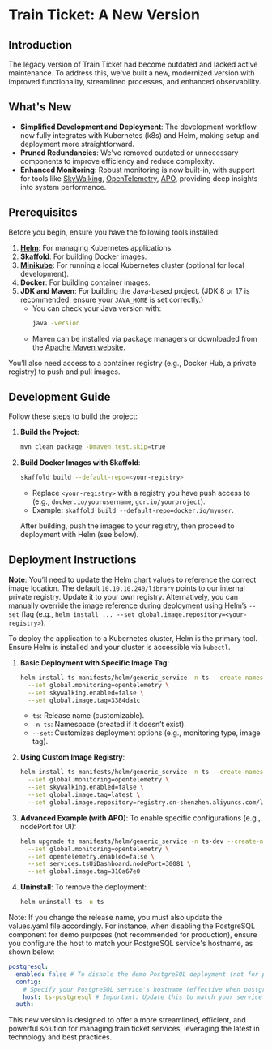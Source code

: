 # Train Ticket: A New Version

## Introduction

The legacy version of Train Ticket had become outdated and lacked active maintenance. To address this, we've built a new, modernized version with improved functionality, streamlined processes, and enhanced observability.

## What's New

- **Simplified Development and Deployment**: The development workflow now fully integrates with Kubernetes (k8s) and Helm, making setup and deployment more straightforward.
- **Pruned Redundancies**: We've removed outdated or unnecessary components to improve efficiency and reduce complexity.
- **Enhanced Monitoring**: Robust monitoring is now built-in, with support for tools like [SkyWalking](https://skywalking.apache.org/), [OpenTelemetry](https://opentelemetry.io/), [APO](https://kindlingx.com/docs/APO%20%E5%90%91%E5%AF%BC%E5%BC%8F%E5%8F%AF%E8%A7%82%E6%B5%8B%E6%80%A7%E4%B8%AD%E5%BF%83/%E5%AE%89%E8%A3%85%E6%89%8B%E5%86%8C/%E5%BF%AB%E9%80%9F%E9%83%A8%E7%BD%B2/%E5%BF%AB%E9%80%9F%E5%BC%80%E5%A7%8B), providing deep insights into system performance.

## Prerequisites

Before you begin, ensure you have the following tools installed:

1. **[Helm](https://helm.sh/docs/intro/install/)**: For managing Kubernetes applications.
2. **[Skaffold](https://skaffold.dev/docs/install/)**: For building Docker images.
3. **[Minikube](https://minikube.sigs.k8s.io/docs/start/)**: For running a local Kubernetes cluster (optional for local development).
4. **Docker**: For building container images.
5. **JDK and Maven**: For building the Java-based project. (JDK 8 or 17 is recommended; ensure your `JAVA_HOME` is set correctly.)
   - You can check your Java version with:
     ```bash
     java -version
     ```
   - Maven can be installed via package managers or downloaded from the [Apache Maven website](https://maven.apache.org/download.cgi).

You’ll also need access to a container registry (e.g., Docker Hub, a private registry) to push and pull images.


## Development Guide

Follow these steps to build the project:

1. **Build the Project**:
   ```bash
   mvn clean package -Dmaven.test.skip=true
   ```

2. **Build Docker Images with Skaffold**:
   ```bash
   skaffold build --default-repo=<your-registry>
   ```
   - Replace `<your-registry>` with a registry you have push access to (e.g., `docker.io/yourusername`, `gcr.io/yourproject`).
   - Example: `skaffold build --default-repo=docker.io/myuser`.

   After building, push the images to your registry, then proceed to deployment with Helm (see below).


## Deployment Instructions


**Note**: You’ll need to update the [Helm chart values](https://github.com/CUHK-SE-Group/train-ticket/blob/master/manifests/helm/generic_service/values.yaml#L3) to reference the correct image location. The default `10.10.10.240/library` points to our internal private registry. Update it to your own registry. Alternatively, you can manually override the image reference during deployment using Helm’s `--set` flag (e.g., `helm install ... --set global.image.repository=<your-registry>`).

To deploy the application to a Kubernetes cluster, Helm is the primary tool. Ensure Helm is installed and your cluster is accessible via `kubectl`.

1. **Basic Deployment with Specific Image Tag**:
   ```bash
   helm install ts manifests/helm/generic_service -n ts --create-namespace \
     --set global.monitoring=opentelemetry \
     --set skywalking.enabled=false \
     --set global.image.tag=3384da1c
   ```
   - `ts`: Release name (customizable).
   - `-n ts`: Namespace (created if it doesn’t exist).
   - `--set`: Customizes deployment options (e.g., monitoring type, image tag).

2. **Using Custom Image Registry**:
   ```bash
   helm install ts manifests/helm/generic_service -n ts --create-namespace \
     --set global.monitoring=opentelemetry \
     --set skywalking.enabled=false \
     --set global.image.tag=latest \
     --set global.image.repository=registry.cn-shenzhen.aliyuncs.com/lincyaw
   ```

3. **Advanced Example (with APO)**:
   To enable specific configurations (e.g., nodePort for UI):
   ```bash
   helm upgrade ts manifests/helm/generic_service -n ts-dev --create-namespace \
     --set global.monitoring=opentelemetry \
     --set opentelemetry.enabled=false \
     --set services.tsUiDashboard.nodePort=30081 \
     --set global.image.tag=310a67e0
   ```

4. **Uninstall**:
   To remove the deployment:
   ```bash
   helm uninstall ts -n ts
   ```

Note: If you change the release name, you must also update the values.yaml file accordingly. For instance, when disabling the PostgreSQL component for demo purposes (not recommended for production), ensure you configure the host to match your PostgreSQL service's hostname, as shown below:

```yaml
postgresql:
  enabled: false # To disable the demo PostgreSQL deployment (not for production use).
  config:
    # Specify your PostgreSQL service's hostname (effective when postgresql.enabled is false).
    host: ts-postgresql # Important: Update this to match your service name!
  auth:
```

This new version is designed to offer a more streamlined, efficient, and powerful solution for managing train ticket services, leveraging the latest in technology and best practices.